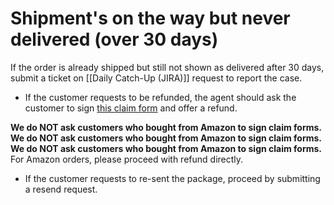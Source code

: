 # Shipment's on the way but never delivered (over 30 days)
If the order is already shipped but still not shown as delivered after 30 days, submit a ticket on [[Daily Catch-Up (JIRA)]] request to report the case.  

- If the customer requests to be refunded, the agent should ask the customer to sign [this claim form](https://drive.google.com/file/d/1FFeuMNBOA_R0Z844Gi5zmk06VxsUs6Q8/view?usp=sharing) and offer a refund.

**We do NOT ask customers who bought from Amazon to sign claim forms.**
**We do NOT ask customers who bought from Amazon to sign claim forms.**
**We do NOT ask customers who bought from Amazon to sign claim forms.**
For Amazon orders, please proceed with refund directly.

- If the customer requests to re-sent the package, proceed by submitting a resend request.
